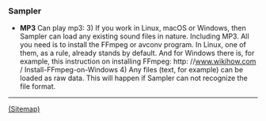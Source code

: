 ### Sampler
- __MP3__
  Can play mp3: 3) If you work in Linux, macOS or Windows, then Sampler can load any existing sound files in nature. Including MP3. All you need is to install the FFmpeg or avconv program. In Linux, one of them, as a rule, already stands by default. And for Windows there is, for example, this instruction on installing FFmpeg: http: //www.wikihow.com / Install-FFmpeg-on-Windows 4) Any files (text, for example) can be loaded as raw data. This will happen if Sampler can not recognize the file format.

---

[(Sitemap)](https://github.com/way-of-the-sunvox/Way-of-the-SunVox/blob/master/Sitemap.md)
